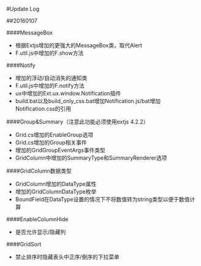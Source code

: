 #Update Log


##20160107

####MessageBox
+ 根据Extjs增加的更强大的MessageBox类，取代Alert
+ F.util.js中增加的F.show方法

####Notify
+ 增加的浮动/自动消失的通知类
+ F.util.js中增加的F.notify方法
+ ux中增加的Ext.ux.window.Notification插件
+ build.bat以及build_only_css.bat增加Notification.js/bat增加Notification.css的引用

####Group&Summary（注意此功能必须使用extjs 4.2.2）
+ Grid.cs增加的EnableGroup选项
+ Grid.cs增加的Group相关事件
+ 增加的GridGroupEventArgs事件类型
+ GridColumn中增加的SummaryType和SummaryRenderer选项

####GridColumn数据类型
+ GridColumn增加的DataType属性
+ 增加的GridColumnDataType枚举
+ BoundField在DataType设置的情况下不将数值转为string类型以便于数值计算

####EnableColumnHide
+ 是否允许显示/隐藏列

####GridSort
+ 禁止排序时隐藏表头中正序/倒序的下拉菜单